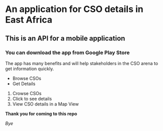 # An application for CSO details in East Africa
## This is an API for a mobile application
### You can download the app from Google Play Store

The app has many benefits and will help stakeholders in the CSO arena to get information quickly.

- Browse CSOs
- Get Details

1. Crowse CSOs
2. Click to see details
3. View CSO details in a Map View

**Thank you for coming to this repo**

_Bye_

